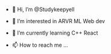 - 👋 Hi, I’m @Studykeepyell
- 👀 I’m interested in ARVR ML Web dev
- 🌱 I’m currently learning C++ React

- 📫 How to reach me ...

<!---
Studykeepyell/Studykeepyell is a ✨ special ✨ repository because its `README.md` (this file) appears on your GitHub profile.
You can click the Preview link to take a look at your changes.
--->
